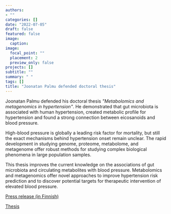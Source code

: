 ```yaml
---
authors:
- ""
categories: []
date: "2022-07-05"
draft: false
featured: false
image:
  caption: 
image:
  focal_point: ""
  placement: 2
  preview_only: false  
projects: []
subtitle: ""
summary: " "
tags: []
title: "Joonatan Palmu defended doctoral thesis" 
---
```


Joonatan Palmu defended his doctoral thesis *"Metabolomics and metagenomics in hypertension"*. He demonstrated that gut microbiota is associated with human hypertension, created metabolic profile for hypertension and found a strong connection between eicosanoids and blood pressure. 

High-blood pressure is globally a leading risk factor for mortality, but still the exact mechanisms 
behind hypertension onset remain unclear. The rapid development in studying genome, proteome, metabolome, 
and metagenome offer robust methods for studying complex biological phenomena in large population samples.

This thesis improves the current knowledge on the associations of gut microbiota and circulating metabolites with blood pressure. Metabolomics and metagenomics offer novel approaches to improve hypertension risk prediction and to discover potential targets for therapeutic intervention of elevated blood pressure.


[Press release (in Finnish)](https://www.utu.fi/fi/ajankohtaista/vaitos/verenpainetaudin-ja-suolistobakteerien-valilla-on-yhteys-vaitos-ll-fm-joonatan)

[Thesis](https://urn.fi/URN:ISBN:978-951-29-8896-9)
